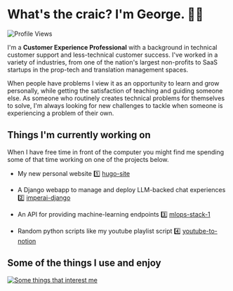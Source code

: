 # What's the craic? I'm George. 👋🏻

![Profile Views](https://komarev.com/ghpvc/?username=G-Ke&color=2fa87c&style=for-the-badge)

I'm a **Customer Experience Professional** with a background in technical customer support and less-technical customer success. I've worked in a variety of industries, from one of the nation's largest non-profits to SaaS startups in the prop-tech and translation management spaces.

When people have problems I view it as an opportunity to learn and grow personally, while getting the satisfaction of teaching and guiding someone else. As someone who routinely creates technical problems for themselves to solve, I'm always looking for new challenges to tackle when someone is experiencing a problem of their own.

## Things I'm currently working on

When I have free time in front of the computer you might find me spending some of that time working on one of the projects below.

- My new personal website 1️⃣ [hugo-site](https://github.com/g-ke/hugo-site)

- A Django webapp to manage and deploy LLM-backed chat experiences 2️⃣ [imperai-django](https://github.com/g-ke/imperai-django)

- An API for providing machine-learning endpoints 3️⃣ [mlops-stack-1](https://github.com/g-ke/mlops-stack-1)

- Random python scripts like my youtube playlist script 4️⃣ [youtube-to-notion](https://github.com/g-ke/youtube-to-notion)

## Some of the things I use and enjoy

[![Some things that interest me](https://skillicons.dev/icons?i=aws,gcp,linux,py,django,fastapi,docker,postman,tailwind,vscode&perline=12)](https://skillicons.dev)
